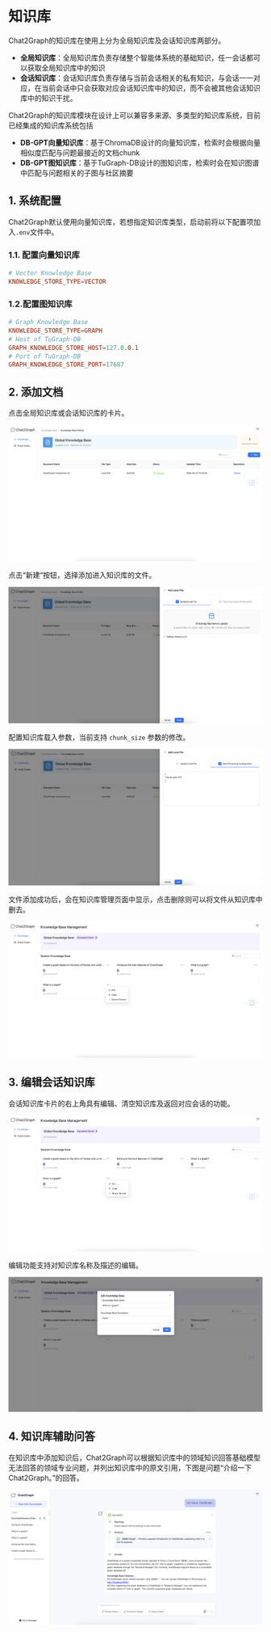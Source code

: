 # 知识库

Chat2Graph的知识库在使用上分为全局知识库及会话知识库两部分。

+ **全局知识库**：全局知识库负责存储整个智能体系统的基础知识，任一会话都可以获取全局知识库中的知识
+ **会话知识库**：会话知识库负责存储与当前会话相关的私有知识，与会话一一对应，在当前会话中只会获取对应会话知识库中的知识，而不会被其他会话知识库中的知识干扰。

Chat2Graph的知识库模块在设计上可以兼容多来源、多类型的知识库系统，目前已经集成的知识库系统包括

+ **DB-GPT向量知识库**：基于ChromaDB设计的向量知识库，检索时会根据向量相似度匹配与问题最接近的文档chunk
+ **DB-GPT图知识库**：基于TuGraph-DB设计的图知识库，检索时会在知识图谱中匹配与问题相关的子图与社区摘要

## 1. 系统配置

Chat2Graph默认使用向量知识库，若想指定知识库类型，启动前将以下配置项加入`.env`文件中。

### 1.1. 配置向量知识库

```toml
# Vector Knowledge Base
KNOWLEDGE_STORE_TYPE=VECTOR
```

### 1.2.配置图知识库

```toml
# Graph Knowledge Base
KNOWLEDGE_STORE_TYPE=GRAPH
# Host of TuGraph-DB
GRAPH_KNOWLEDGE_STORE_HOST=127.0.0.1
# Port of TuGraph-DB
GRAPH_KNOWLEDGE_STORE_PORT=17687
```

## 2. 添加文档

点击全局知识库或会话知识库的卡片。

![](../../asset/image/kb-mng.png)

点击“新建“按钮，选择添加进入知识库的文件。

![](../../asset/image/kb-upload.png)

配置知识库载入参数，当前支持 `chunk_size` 参数的修改。

![](../../asset/image/kb-config.png)

文件添加成功后，会在知识库管理页面中显示，点击删除则可以将文件从知识库中删去。

![](../../asset/image/kb-delete.png)

## 3. 编辑会话知识库

会话知识库卡片的右上角具有编辑、清空知识库及返回对应会话的功能。

![](../../asset/image/kb-edit.png)

编辑功能支持对知识库名称及描述的编辑。

![](../../asset/image/kb-rename.png)

## 4. 知识库辅助问答

在知识库中添加知识后，Chat2Graph可以根据知识库中的领域知识回答基础模型无法回答的领域专业问题，并列出知识库中的原文引用，下图是问题“介绍一下 Chat2Graph。”的回答。

![](../../asset/image/kb-qa.png)
